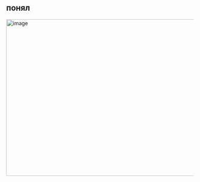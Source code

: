## понял
<img width="630" height="420" alt="image" src="https://github.com/user-attachments/assets/2c9904ec-046a-4dc8-8c16-9b49d4b19c40" />

